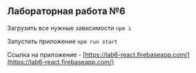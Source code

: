 ## Лабораторная работа №6

Загрузить все нужные зависимости `npm i`

Запустить приложение `npm run start`


Ссылка на приложение - [https://lab6-react.firebaseapp.com/](https://lab6-react.firebaseapp.com/)
